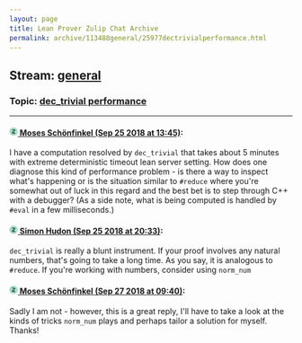 ```yaml
---
layout: page
title: Lean Prover Zulip Chat Archive 
permalink: archive/113488general/25977dectrivialperformance.html
---
```


## Stream: [general](index.html)
### Topic: [dec_trivial performance](25977dectrivialperformance.html)

---

#### [![Click to go to Zulip](../../assets/img/zulip2.png) Moses Schönfinkel (Sep 25 2018 at 13:45)](https://leanprover.zulipchat.com/#narrow/stream/113488-general/topic/dec_trivial%20performance/near/134590634):
I have a computation resolved by `dec_trivial` that takes about 5 minutes with extreme deterministic timeout lean server setting. How does one diagnose this kind of performance problem - is there a way to inspect what's happening or is the situation similar to `#reduce` where you're somewhat out of luck in this regard and the best bet is to step through C++ with a debugger? (As a side note, what is being computed is handled by `#eval` in a few milliseconds.)

#### [![Click to go to Zulip](../../assets/img/zulip2.png) Simon Hudon (Sep 25 2018 at 20:33)](https://leanprover.zulipchat.com/#narrow/stream/113488-general/topic/dec_trivial%20performance/near/134617717):
`dec_trivial` is really a blunt instrument. If your proof involves any natural numbers, that's going to take a long time. As you say, it is analogous to `#reduce`. If you're working with numbers, consider using `norm_num`

#### [![Click to go to Zulip](../../assets/img/zulip2.png) Moses Schönfinkel (Sep 27 2018 at 09:40)](https://leanprover.zulipchat.com/#narrow/stream/113488-general/topic/dec_trivial%20performance/near/134728240):
Sadly I am not - however, this is a great reply, I'll have to take a look at the kinds of tricks `norm_num` plays and perhaps tailor a solution for myself. Thanks!

